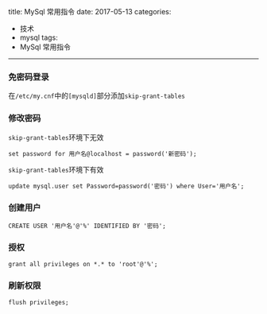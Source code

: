 title: MySql 常用指令
date: 2017-05-13
categories:
- 技术
- mysql
tags:
- MySql 常用指令
---
### 免密码登录

在`/etc/my.cnf`中的`[mysqld]`部分添加`skip-grant-tables`

### 修改密码

`skip-grant-tables`环境下无效

`set password for 用户名@localhost = password('新密码');`

`skip-grant-tables`环境下有效

`update mysql.user set Password=password('密码') where User='用户名';`

### 创建用户

`CREATE USER '用户名'@'%' IDENTIFIED BY '密码';`

### 授权

`grant all privileges on *.* to 'root'@'%';`

### 刷新权限

`flush privileges;`


